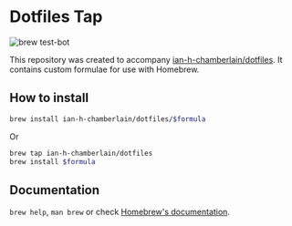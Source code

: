 # Dotfiles Tap

![brew test-bot](https://github.com/ian-h-chamberlain/homebrew-dotfiles/workflows/brew%20test-bot/badge.svg)

This repository was created to accompany [ian-h-chamberlain/dotfiles](https://github.com/ian-h-chamberlain/dotfiles). It contains custom formulae for use with Homebrew.

## How to install

```sh
brew install ian-h-chamberlain/dotfiles/$formula
```

Or

```sh
brew tap ian-h-chamberlain/dotfiles
brew install $formula
```

## Documentation

`brew help`, `man brew` or check [Homebrew's documentation](https://docs.brew.sh).
